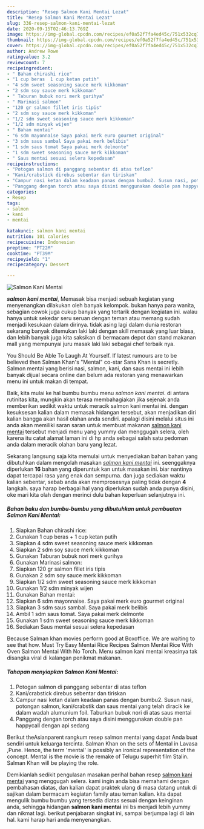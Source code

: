 ```yaml
---
description: "Resep Salmon Kani Mentai Lezat"
title: "Resep Salmon Kani Mentai Lezat"
slug: 336-resep-salmon-kani-mentai-lezat
date: 2020-09-15T02:46:13.769Z
image: https://img-global.cpcdn.com/recipes/ef0a52f7fa4ed45c/751x532cq70/salmon-kani-mentai-foto-resep-utama.jpg
thumbnail: https://img-global.cpcdn.com/recipes/ef0a52f7fa4ed45c/751x532cq70/salmon-kani-mentai-foto-resep-utama.jpg
cover: https://img-global.cpcdn.com/recipes/ef0a52f7fa4ed45c/751x532cq70/salmon-kani-mentai-foto-resep-utama.jpg
author: Andrew Rowe
ratingvalue: 3.2
reviewcount: 7
recipeingredient:
- " Bahan chirashi rice"
- "1 cup beras  1 cup ketan putih"
- "4 sdm sweet seasoning sauce merk kikkoman"
- "2 sdm soy sauce merk kikkoman"
- " Taburan bubuk nori merk gurihya"
- " Marinasi salmon"
- "120 gr salmon fillet iris tipis"
- "2 sdm soy sauce merk kikkoman"
- "1/2 sdm sweet seasoning sauce merk kikkoman"
- "1/2 sdm minyak wijen"
- " Bahan mentai"
- "6 sdm mayonnaise Saya pakai merk euro gourmet original"
- "3 sdm saus sambal Saya pakai merk belibis"
- "1 sdm saus tomat Saya pakai merk delmonte"
- "1 sdm sweet seasoning sauce merk kikkoman"
- " Saus mentai sesuai selera kepedasan"
recipeinstructions:
- "Potogan salmon di panggang sebentar di atas teflon"
- "Kani/crabstick direbus sebentar dan tiriskan"
- "Campur nasi ketan dalam keadaan panas dengan bumbu2. Susun nasi, potongan salmon, kani/crabstik dan saus mentai yang telah diracik ke dalam wadah alumunium foil. Taburkan bubuk nori di atas saus mentai"
- "Panggang dengan torch atau saya disini menggunakan double pan happycall dengan api sedang"
categories:
- Resep
tags:
- salmon
- kani
- mentai

katakunci: salmon kani mentai 
nutrition: 101 calories
recipecuisine: Indonesian
preptime: "PT22M"
cooktime: "PT39M"
recipeyield: "1"
recipecategory: Dessert

---
```



![Salmon Kani Mentai](https://img-global.cpcdn.com/recipes/ef0a52f7fa4ed45c/751x532cq70/salmon-kani-mentai-foto-resep-utama.jpg)

<b><i>salmon kani mentai</i></b>, Memasak bisa menjadi sebuah kegiatan yang menyenangkan dilakukan oleh banyak kelompok. bukan hanya para wanita, sebagian cowok juga cukup banyak yang tertarik dengan kegiatan ini. walau hanya untuk sekedar seru seruan dengan teman atau memang sudah menjadi kesukaan dalam dirinya. tidak asing lagi dalam dunia restoran sekarang banyak ditemukan laki laki dengan skill memasak yang luar biasa, dan lebih banyak juga kita saksikan di bermacam depot dan stand makanan mall yang mempunyai juru masak laki laki sebagai chef terbaik nya.

You Should Be Able To Laugh At Yourself. If latest rumours are to be believed then Salman Khan&#39;s &#34;Mental&#34; co-star Sana Khan is secretly. Salmon mentai yang berisi nasi, salmon, kani, dan saus mentai ini lebih banyak dijual secara online dan belum ada restoran yang menawarkan menu ini untuk makan di tempat.

Baik, kita mulai ke hal bumbu bumbu menu <i>salmon kani mentai</i>. di antara rutinitas kita, mungkin akan terasa membahagiakan jika sejenak anda memberikan sedikit waktu untuk meracik salmon kani mentai ini. dengan kesuksesan kalian dalam memasak hidangan tersebut, akan menjadikan diri kalian bangga akan hasil olahan anda sendiri. apalagi disini melalui situs ini anda akan memiliki saran saran untuk membuat makanan <u>salmon kani mentai</u> tersebut menjadi menu yang yummy dan menggugah selera, oleh karena itu catat alamat laman ini di hp anda sebagai salah satu pedoman anda dalam meracik olahan baru yang lezat.


Sekarang langsung saja kita memulai untuk menyediakan bahan bahan yang dibutuhkan dalam mengolah masakan <u><i>salmon kani mentai</i></u> ini. seenggaknya diperlukan <b>16</b> bahan yang diperuntuk kan untuk masakan ini. biar nantinya dapat tercapai rasa yang enak dan sempurna. dan juga sediakan waktu kalian sebentar, sebab anda akan memprosesnya paling tidak dengan <b>4</b> langkah. saya harap berbagai hal yang diperlukan sudah anda punya disini, oke mari kita olah dengan merinci dulu bahan keperluan selanjutnya ini.

<!--inarticleads1-->

##### Bahan baku dan bumbu-bumbu yang dibutuhkan untuk pembuatan Salmon Kani Mentai:

1. Siapkan  Bahan chirashi rice:
1. Gunakan 1 cup beras + 1 cup ketan putih
1. Siapkan 4 sdm sweet seasoning sauce merk kikkoman
1. Siapkan 2 sdm soy sauce merk kikkoman
1. Gunakan  Taburan bubuk nori merk gurihya
1. Gunakan  Marinasi salmon:
1. Siapkan 120 gr salmon fillet iris tipis
1. Gunakan 2 sdm soy sauce merk kikkoman
1. Siapkan 1/2 sdm sweet seasoning sauce merk kikkoman
1. Gunakan 1/2 sdm minyak wijen
1. Gunakan  Bahan mentai:
1. Siapkan 6 sdm mayonnaise. Saya pakai merk euro gourmet original
1. Siapkan 3 sdm saus sambal. Saya pakai merk belibis
1. Ambil 1 sdm saus tomat. Saya pakai merk delmonte
1. Gunakan 1 sdm sweet seasoning sauce merk kikkoman
1. Sediakan  Saus mentai sesuai selera kepedasan


Because Salman khan movies perform good at Boxoffice. We are waiting to see that how. Must Try Easy Mentai Rice Recipes Salmon Mentai Rice With Oven Salmon Mentai With No Torch. Menu salmon kani mentai kreasinya tak disangka viral di kalangan penikmat makanan. 

<!--inarticleads2-->

##### Tahapan menyiapkan Salmon Kani Mentai:

1. Potogan salmon di panggang sebentar di atas teflon
1. Kani/crabstick direbus sebentar dan tiriskan
1. Campur nasi ketan dalam keadaan panas dengan bumbu2. Susun nasi, potongan salmon, kani/crabstik dan saus mentai yang telah diracik ke dalam wadah alumunium foil. Taburkan bubuk nori di atas saus mentai
1. Panggang dengan torch atau saya disini menggunakan double pan happycall dengan api sedang


Berikut theAsianparent rangkum resep salmon mentai yang dapat Anda buat sendiri untuk keluarga tercinta. Salman Khan on the sets of Mental in Lavasa ,Pune. Hence, the term &#39;mental&#39; is possibly an ironical representation of the concept. Mental is the movie is the remake of Telugu superhit film Stalin. Salman Khan will be playing the role. 

Demikianlah sedikit pengulasan masakan perihal bahan resep <u>salmon kani mentai</u> yang menggugah selera. kami ingin anda bisa memahami dengan pembahasan diatas, dan kalian dapat praktek ulang di masa datang untuk di sajikan dalam bermacam kegiatan family atau teman kalian. kita dapat mengulik bumbu bumbu yang tersedia diatas sesuai dengan keinginan anda, sehingga hidangan <b>salmon kani mentai</b> ini bs menjadi lebih yummy dan nikmat lagi. berikut penjabaran singkat ini, sampai berjumpa lagi di lain hal. kami harap hari anda menyenangkan.
